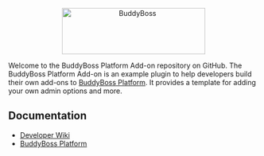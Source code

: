 <p align="center">
<a href="https://www.buddyboss.com/"><img src="https://github.com/buddyboss/buddyboss-platform-addon/raw/master/.github/buddyboss-logo.jpg" alt="BuddyBoss" width="288" height="93" /></a>
</p>

Welcome to the BuddyBoss Platform Add-on repository on GitHub. The BuddyBoss Platform Add-on is an example plugin to help developers build their own add-ons to [BuddyBoss Platform](https://github.com/buddyboss/buddyboss-platform/wiki). It provides a template for adding your own admin options and more. 

## Documentation

- [Developer Wiki](https://github.com/buddyboss/buddyboss-platform-addon/wiki)
- [BuddyBoss Platform](https://github.com/buddyboss/buddyboss-platform)
